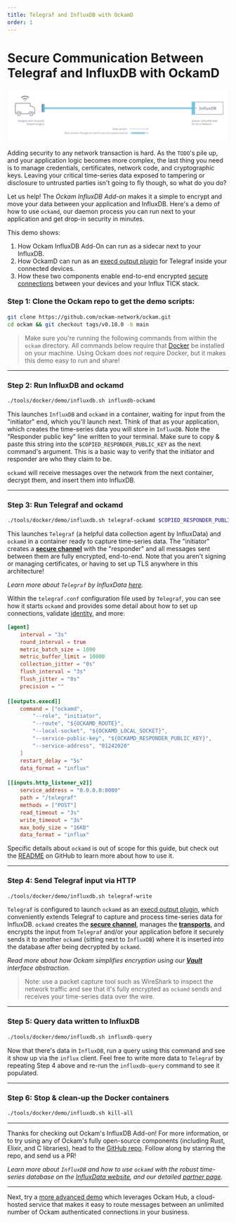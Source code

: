 ```yaml
---
title: Telegraf and InfluxDB with OckamD
order: 1
---
```


# Secure Communication Between Telegraf and InfluxDB with OckamD

![Telegraf, Ockam and InfluxDB](./assets/influx-direct-add-on-ockam.png)

Adding security to any network transaction is hard. As the `TODO`'s pile up, and your application
logic becomes more complex, the last thing you need is to manage credentials, certificates, network
code, and cryptographic keys. Leaving your critical time-series data exposed to tampering or 
disclosure to untrusted parties isn't going to fly though, so what do you do? 

Let us help! The _Ockam InfluxDB Add-on_ makes it a simple to encrypt and move your data between your 
application and InfluxDB. Here's a demo of how to use `ockamd`, our daemon process you can run next
to your application and get drop-in security in minutes.

This demo shows:
1. How Ockam InfluxDB Add-On can run as a sidecar next to your InfluxDB.
2. How OckamD can run as an
[execd output plugin](https://github.com/influxdata/telegraf/blob/release-1.16/plugins/outputs/exec/README.md)
for Telegraf inside your connected devices.
3. How these two components enable end-to-end encrypted [secure connections](/learn/concepts/secure_channels/) 
between your devices and your Influx TICK stack.

### Step 1: **Clone the Ockam repo to get the demo scripts:**
```sh
git clone https://github.com/ockam-network/ockam.git
cd ockam && git checkout tags/v0.10.0 -b main
```

> Make sure you're running the following commands from within the `ockam` directory. All commands 
below require that [Docker](https://docker.com) be installed on your machine. Using Ockam does _not_
require Docker, but it makes this demo easy to run and share!

---


### Step 2: **Run InfluxDB and ockamd**
```sh
./tools/docker/demo/influxdb.sh influxdb-ockamd
```

This launches `InfluxDB` and `ockamd` in a container, waiting for input from the "initiator" end, 
which you'll launch next. Think of that as your application, which creates the time-series data you
will store in `InfluxDB`. Note the "Responder public key" line written to your terminal. Make sure
to copy & paste this string into the `$COPIED_RESPONDER_PUBLIC_KEY` as the next command's argument. 
This is a basic way to verify that the initiator and responder are who they claim to be.

`ockamd` will receive messages over the network from the next container, decrypt them, and insert
them into InfluxDB.

---

### Step 3: **Run Telegraf and ockamd**
```sh
./tools/docker/demo/influxdb.sh telegraf-ockamd $COPIED_RESPONDER_PUBLIC_KEY
```

This launches `Telegraf` (a helpful data collection agent by InfluxData) and `ockamd` in a container
ready to capture time-series data. The "initiator" creates a 
[**secure channel**](/learn/concepts/secure_channels) with the "responder" and 
all messages sent between them are fully encrypted, end-to-end. Note that you aren't signing or 
managing certificates, or having to set up TLS anywhere in this architecture! 

_Learn more about `Telegraf` by InfluxData 
[here](https://www.influxdata.com/time-series-platform/telegraf/)._

Within the `telegraf.conf` configuration file used by `Telegraf`, you can see how it starts `ockamd`
and provides some detail about how to set up connections, validate [identity](/learn/concepts/machine-identities-and-credentials/), and more:

```toml
[agent]
    interval = "3s"
    round_interval = true
    metric_batch_size = 1000
    metric_buffer_limit = 10000
    collection_jitter = "0s"
    flush_interval = "3s"
    flush_jitter = "0s"
    precision = ""

[[outputs.execd]]
    command = ["ockamd", 
        "--role", "initiator", 
        "--route", "${OCKAMD_ROUTE}",
        "--local-socket", "${OCKAMD_LOCAL_SOCKET}",
        "--service-public-key", "${OCKAMD_RESPONDER_PUBLIC_KEY}", 
        "--service-address", "01242020"
    ] 
    restart_delay = "5s"   
    data_format = "influx"

[[inputs.http_listener_v2]]
    service_address = "0.0.0.0:8080"
    path = "/telegraf"
    methods = ["POST"]
    read_timeout = "3s"
    write_timeout = "3s"
    max_body_size = "16KB"
    data_format = "influx"
```

Specific details about `ockamd` is out of scope for this guide, but check out the 
[README](https://github.com/ockam-network/ockam/blob/develop/implementations/rust/daemon/README.md) 
on GitHub to learn more about how to use it.

---

### Step 4: **Send Telegraf input via HTTP**
```sh
./tools/docker/demo/influxdb.sh telegraf-write
```

`Telegraf` is configured to launch `ockamd` as an 
[execd output plugin](https://github.com/influxdata/telegraf/blob/release-1.16/plugins/outputs/exec/README.md), 
which conveniently extends Telegraf to capture and process time-series data for InfluxDB. `ockamd` 
creates the [**secure channel**](/learn/concepts/secure_channels/), manages the 
[**transports**](/learn/concepts/transports/), and encrypts the input from 
`Telegraf` and/or your application before it securely sends it to another `ockamd` (sitting next to 
`InfluxDB`) where it is inserted into the database after being decrypted by `ockamd`. 

_Read more about how Ockam simplifies encryption using our 
[**Vault**](/learn/concepts/vaults/) interface abstraction._ 

> Note: use a packet capture tool such as WireShark to inspect the network traffic and see that it's
fully encrypted as `ockamd` sends and receives your time-series data over the wire.

---

### Step 5: **Query data written to InfluxDB**
```sh
./tools/docker/demo/influxdb.sh influxdb-query
```

Now that there's data in `InfluxDB`, run a query using this command and see it show up via the 
`influx` client. Feel free to write more data to `Telegraf` by repeating Step 4 above and re-run 
the `influxdb-query` command to see it populated. 

---

### Step 6: **Stop & clean-up the Docker containers**
```sh
./tools/docker/demo/influxdb.sh kill-all
```
---

Thanks for checking out Ockam's InfluxDB Add-on! For more information, or to try using any of 
Ockam's fully open-source components (including Rust, Elixir, and C libraries), head to the 
[GitHub repo](https://github.com/ockam-network/ockam). Follow along by starring the repo, and send 
us a PR!

_Learn more about `InfluxDB` and how to use `ockamd` with the robust time-series database on the 
[InfluxData website](https://www.influxdata.com/), and our detailed 
[partner page](https://www.influxdata.com/partners/ockam/)._

---

Next, try a [more advanced demo](/learn/how-to-guides/using-add-ons/enterprise/influxdb/connect-and-use-ockam-hub/) 
which leverages Ockam Hub, a cloud-hosted service that makes it easy to route messages between an 
unlimited number of Ockam authenticated connections in your business.